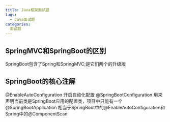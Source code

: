 ```yaml
---
title: Java框架面试题
tags:
  - Java面试题
categories:
  面试题
---
```


## SpringMVC和SpringBoot的区别
SpringBoot包含了Spring和SpringMVC;是它们两个的升级版

## SpringBoot的核心注解
@EnableAutoConfiguration
开启自动化配置
@SpringBootConfiguration
用来声明当前类是SpringBoot应用的配置类，项目中只能有一个
@SpringBootApplication
相当于SpringBoot中的@EnableAutoConfiguration和Spring中的@ComponentScan